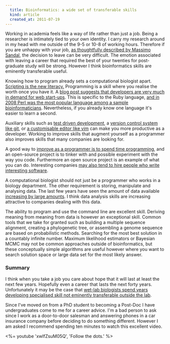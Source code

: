 ```yaml
---
  title: Bioinformatics: a wide set of transferable skills
  kind: article
  created_at: 2011-07-19
---
```


Working in academia feels like a way of life rather than just a job. Being
a researcher is intimately tied to your own identity. I carry my research
around in my head with me outside of the 9-5 or 10-8 of working hours.
Therefore if you are unhappy with your job, [as thoughtfully described by
Massimo Sandal][quitting], the decision to leave can be very difficult. The
emotion associated with leaving a career that required the best of your
twenties for post-graduate study will be strong. However I think
bioinformatics skills are eminently transferable useful.

Knowing how to program already sets a computational biologist apart.
[Scripting is the new literacy.][scripting] Programming is a skill where you
realise the worth once you have it. A [blog post suggests that
developers are very much in demand for web start-ups][shortage]. This is
specific to the Ruby language, [and in 2008 Perl was the most popular
language among a sample bioinformaticians][popular]. Nevertheless, if you
already know one language it's easier to learn a second.

Auxiliary skills such as [test driven development][test],
a [version control system like git][git], or [a customisable editor like
vim][vim] can make you more productive as a developer. Working to improve
skills that augment yourself as a programmer also improves skills that many
companies are looking for.

A good way to [improve as a programmer is to spend time programming][better],
and an open-source project is to tinker with and possible experiment with the
way you code. Furthermore an open source project is an example of what you can
do. Interesting companies [may also tend to hire people who write interesting
software][hiring].

A computational biologist should not just be a programmer who works in
a biology department. The other requirement is storing, manipulate and
analysing data. The last few years have seen the amount of data available
[increasing by large amounts][deluge]. I think data analysis skills are increasing attractive to companies dealing with this data.

The ability to program and use the command line are excellent skill. Deriving
meaning from meaning from data is however an exceptional skill. Common tools
that we take for granted such as building a multiple sequence alignment,
creating a phylogenetic tree, or assembling a genome sequence are based on
probabilistic methods. Searching for the most best solution in
a countably infinite number. Maximum likelihood estimators or Bayesian MCMC
may not be common approaches outside of bioinformatics, but these conceptually
simple algorithms are useful however where you want to search solution space
or large data set for the most likely answer.

### Summary

I think when you take a job you care about hope that it will last at least the
next few years. Hopefully even a career that lasts the next forty years.
Unfortunately it may be the case that [wet-lab biologists spend years
developing specialised skill not eminently transferable outside the
lab][wetlab].

Since I've moved on from a PhD student to becoming a Post-Doc I have undergraduates come to me for a career advice. I'm a bad person to ask since I work as a door-to-door salesman and answering phones in a car insurance company before deciding to do something different. However I am asked I recommend spending ten minutes to watch this excellent video.

<%= youtube 'xwlfZsuM05Q', 'Follow the dots.' %>

[quitting]: http://blog.devicerandom.org/2011/02/18/getting-a-life/
[wetlab]: http://scienceblogs.com/bioephemera/2011/03/are_biology_graduate_students.php
[reaction]: http://blog.devicerandom.org/2011/02/22/goodbye-aftermath/
[shortage]: http://robots.thoughtbot.com/post/3310910483/a-shortage
[popular]: http://openwetware.org/wiki/Image:Most_Popular_Bioinformatics_Programming_Languages.png
[test]: http://jamesshore.com/Blog/Red-Green-Refactor.html
[git]: http://www.bioinformaticszen.com/tools/git/
[vim]: http://www.bioinformaticszen.com/tools/vim/
[better]: http://stackoverflow.com/questions/82639/how-to-become-a-better-programmer
[hiring]: https://gist.github.com/6443
[clever-algorithms]: http://www.cleveralgorithms.com/
[scripting]: http://memeburn.com/2011/07/the-future-of-wordpress-qa-with-founder-matt-mullenweg/
[deluge]: http://www.google.com/search?q=data+deluge
